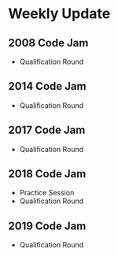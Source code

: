 # Weekly Update

## 2008 Code Jam
- Qualification Round

## 2014 Code Jam
- Qualification Round

## 2017 Code Jam
- Qualification Round

## 2018 Code Jam
- Practice Session
- Qualification Round

## 2019 Code Jam
- Qualification Round
